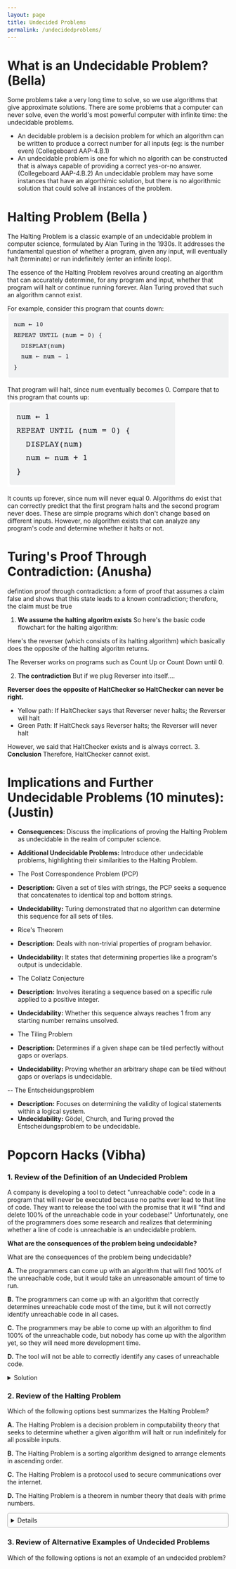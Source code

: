 ```yaml
---
layout: page
title: Undecided Problems 
permalink: /undecidedproblems/
---
```




# What is an Undecidable Problem? (Bella)

Some problems take a very long time to solve, so we use algorithms that give approximate solutions. There are some problems that a computer can never solve, even the world's most powerful computer with infinite time: the undecidable problems.




- An decidable problem is a decision problem for which an algorithm can be written to produce a correct number for all inputs (eg: is the number even) (Collegeboard AAP-4.B.1)
- An undecidable problem is one for which no algorith can be constructed that is always capable of providing a correct yes-or-no answer. (Collegeboard AAP-4.B.2) An undecidable problem may have some instances  that have an algorthimic solution, but there is no algorithmic solution that could solve all instances of the problem. 


# Halting Problem (Bella )

The Halting Problem is a classic example of an undecidable problem in computer science, formulated by Alan Turing in the 1930s. It addresses the fundamental question of whether a program, given any input, will eventually halt (terminate) or run indefinitely (enter an infinite loop).

The essence of the Halting Problem revolves around creating an algorithm that can accurately determine, for any program and input, whether that program will halt or continue running forever. Alan Turing proved that such an algorithm cannot exist.

For example, consider this program that counts down:
![Alt text](images/decided.png)

That program will halt, since num eventually becomes 0.
Compare that to this program that counts up:
![Alt text](images/undecided.png)

It counts up forever, since num will never equal 0.
Algorithms do exist that can correctly predict that the first program halts and the second program never does. These are simple programs which don't change based on different inputs.
However, no algorithm exists that can analyze any program's code and determine whether it halts or not.

# Turing's Proof Through Contradiction: (Anusha)
defintion proof through contradiction: a form of proof that assumes a claim false and shows that this state leads to a known contradiction; therefore, the claim must be true
1. **We assume the halting algoritm exists**
So here's the basic code flowchart for the halting algorithm:

Here's the reverser (which consists of its halting algorithm) which basically does the opposite of the halting algoritm returns.

The Reverser works on programs such as Count Up or Count Down until 0.

2. **The contradiction**
But if we plug Reverser into itself....

**Reverser does the opposite of HaltChecker so HaltChecker can never be right.**

- Yellow path: If HaltChecker says that Reverser never halts; the Reverser will halt
- Green Path: If HaltCheck says Reverser halts; the Reverser will never halt

However, we said that HaltChecker exists and is always correct.
3. **Conclusion**
Therefore, HaltChecker cannot exist.



# Implications and Further Undecidable Problems (10 minutes):(Justin)
- **Consequences:** Discuss the implications of proving the Halting Problem as undecidable in the realm of computer science.
- **Additional Undecidable Problems:** Introduce other undecidable problems, highlighting their similarities to the Halting Problem.

- The Post Correspondence Problem (PCP)
- **Description:** Given a set of tiles with strings, the PCP seeks a sequence that concatenates to identical top and bottom strings.
- **Undecidability:** Turing demonstrated that no algorithm can determine this sequence for all sets of tiles.

- Rice's Theorem
- **Description:** Deals with non-trivial properties of program behavior.
- **Undecidability:** It states that determining properties like a program's output is undecidable.

- The Collatz Conjecture
- **Description:** Involves iterating a sequence based on a specific rule applied to a positive integer.
- **Undecidability:** Whether this sequence always reaches 1 from any starting number remains unsolved.

-  The Tiling Problem
- **Description:** Determines if a given shape can be tiled perfectly without gaps or overlaps.
- **Undecidability:** Proving whether an arbitrary shape can be tiled without gaps or overlaps is undecidable.

-- The Entscheidungsproblem
- **Description:** Focuses on determining the validity of logical statements within a logical system.
- **Undecidability:** Gödel, Church, and Turing proved the Entscheidungsproblem to be undecidable.

# Popcorn Hacks (Vibha)

### 1. Review of the Definition of an Undecided Problem

 A company is developing a tool to detect "unreachable code": code in a program that will never be executed because no paths ever lead to that line of code. They want to release the tool with the promise that it will "find and delete 100% of the unreachable code in your codebase!" Unfortunately, one of the programmers does some research and realizes that determining whether a line of code is unreachable is an undecidable problem.

**What are the consequences of the problem being undecidable?**

What are the consequences of the problem being undecidable?

**A.** The programmers can come up with an algorithm that will find 100% of the unreachable code, but it would take an unreasonable amount of time to run.

**B.** The programmers can come up with an algorithm that correctly determines unreachable code most of the time, but it will not correctly identify unreachable code in all cases.

**C.** The programmers may be able to come up with an algorithm to find 100% of the unreachable code, but nobody has come up with the algorithm yet, so they will need more development time.

**D.** The tool will not be able to correctly identify any cases of unreachable code.

<details style = border: 1px solid #aaa;
  border-radius: 4px;
  padding: 0.5em;>
  <summary>Solution</summary>
  <strong>B</strong> is the correct answer as the definition of an undecided problem states that an algorithm may be able to solve the problem in some cases but no algorithm exists to solve all cases.  
</details>


### 2. Review of the Halting Problem

Which of the following options best summarizes the Halting Problem?

**A.** The Halting Problem is a decision problem in computability theory that seeks to determine whether a given algorithm will halt or run indefinitely for all possible inputs.

**B.** The Halting Problem is a sorting algorithm designed to arrange elements in ascending order.

**C.** The Halting Problem is a protocol used to secure communications over the internet.

**D.** The Halting Problem is a theorem in number theory that deals with prime numbers.

<details style = "border: 1px solid #aaa;
  border-radius: 4px;
  padding: 0.5em;">
  <summary">Solution</summary>
  <strong>A</strong> is the correct answer as the Halting Problem was Turing's proof of the existence of an undecided problem.   
</details>


### 3. Review of Alternative Examples of Undecided Problems

Which of the following options is not an example of an undecided problem?










